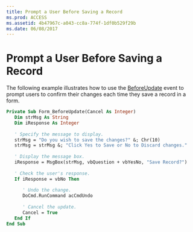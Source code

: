 ```yaml
---
title: Prompt a User Before Saving a Record
ms.prod: ACCESS
ms.assetid: 4b47967c-a043-cc8a-774f-1df0b529f29b
ms.date: 06/08/2017
---
```



# Prompt a User Before Saving a Record

The following example illustrates how to use the [BeforeUpdate](form-beforeupdate-event-access.md) event to prompt users to confirm their changes each time they save a record in a form.


```vb
Private Sub Form_BeforeUpdate(Cancel As Integer) 
   Dim strMsg As String 
   Dim iResponse As Integer 
 
   ' Specify the message to display. 
   strMsg = "Do you wish to save the changes?" &; Chr(10) 
   strMsg = strMsg &; "Click Yes to Save or No to Discard changes." 
 
   ' Display the message box. 
   iResponse = MsgBox(strMsg, vbQuestion + vbYesNo, "Save Record?") 
    
   ' Check the user's response. 
   If iResponse = vbNo Then 
    
      ' Undo the change. 
      DoCmd.RunCommand acCmdUndo 
 
      ' Cancel the update. 
      Cancel = True 
   End If 
End Sub
```


